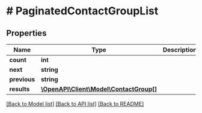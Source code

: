 # # PaginatedContactGroupList

## Properties

Name | Type | Description | Notes
------------ | ------------- | ------------- | -------------
**count** | **int** |  |
**next** | **string** |  | [optional]
**previous** | **string** |  | [optional]
**results** | [**\OpenAPI\Client\Model\ContactGroup[]**](ContactGroup.md) |  |

[[Back to Model list]](../../README.md#models) [[Back to API list]](../../README.md#endpoints) [[Back to README]](../../README.md)

